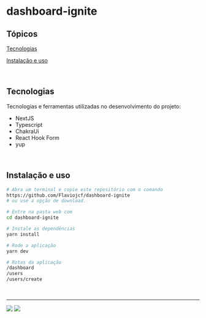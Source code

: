 # dashboard-ignite 

<p align="center">
  
</p>

## Tópicos 

[Tecnologias](#tecnologias)

[Instalação e uso](#instalação-e-uso)


<br>

## Tecnologias

Tecnologias e ferramentas utilizadas no desenvolvimento do projeto:

- NextJS
- Typescript
- ChakraUi
- React Hook Form
- yup


<br>

## Instalação e uso

```bash
# Abra um terminal e copie este repositório com o comando
https://github.com/Flaviojcf/dashboard-ignite 
# ou use a opção de download.

# Entre na pasta web com 
cd dashboard-ignite 

# Instale as dependências
yarn install

# Rode a aplicação
yarn dev

# Rotas da aplicação
/dashboard
/users 
/users/create
```

<br>




---
  <div> 
  <a href = "mailto:flaviojcostafilho@gmail.com"><img src="https://img.shields.io/badge/-Gmail-%23333?style=for-the-badge&logo=gmail&logoColor=white" target="_blank"></a>
  <a href="https://www.linkedin.com/in/fl%C3%A1vio-jcosta" target="_blank"><img src="https://img.shields.io/badge/-LinkedIn-%230077B5?style=for-the-badge&logo=linkedin&logoColor=white" target="_blank"></a> 
</div>
